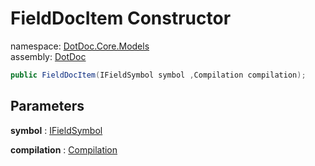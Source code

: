 ﻿# FieldDocItem Constructor

namespace: [DotDoc\.Core\.Models](../../DotDoc.Core.Models.md)<br />
assembly: [DotDoc](../../../DotDoc.md)



```csharp
public FieldDocItem(IFieldSymbol symbol ,Compilation compilation);
```

## Parameters

__symbol__ : [IFieldSymbol](https://docs.microsoft.com/dotnet/api/Microsoft.CodeAnalysis.IFieldSymbol)



__compilation__ : [Compilation](https://docs.microsoft.com/dotnet/api/Microsoft.CodeAnalysis.Compilation)



